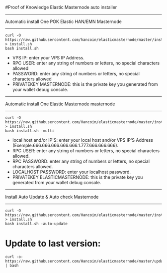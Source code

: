 #Proof of Knowledge Elastic Masternode auto installer

****************************************
Automatic install One POK Elastic HAN/EMN Masternode 
****************************************

```
curl -O https://raw.githubusercontent.com/hancoin/elasticmasternode/master/install.sh > install.sh
bash install.sh
```

* VPS IP: enter your VPS IP Address.
* RPC USER: enter any string of numbers or letters, no special characters allowed
* PASSWORD: enter any string of numbers or letters, no special characters allowed
* PRIVATEKEY MASTERNODE: this is the private key you generated from your wallet debug console.

****************************************
Automatic install One Elastic Masternode masternode
****************************************
```
curl -O https://raw.githubusercontent.com/Hancoin/elasticmasternode/master/install.sh > install.sh
bash install.sh -multi
```
* local host and/or IP'S: enter your local host and/or VPS IP'S Address (Exemple:666.666.666.666.666.1.777.666.666.666).
* RPC USER: enter any string of numbers or letters, no special characters allowed.
* RPC PASSWORD: enter any string of numbers or letters, no special characters allowed.
* LOCALHOST PASSWORD: enter your localhost password.
* PRIVATEKEY ELASTICMASTERNODE: this is the private key you generated from your wallet debug console.

****************************************
Install Auto Update & Auto check Masternode
****************************************
```
curl -O https://raw.githubusercontent.com/Hancoin/elasticmasternode/master/install.sh > install.sh
bash install.sh -auto-update
```

# Update to last version:
```
curl -o- https://raw.githubusercontent.com/Hancoin/elasticmasternode/master/update.sh | bash
```

